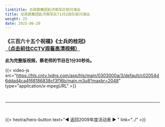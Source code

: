 ```yaml
---
linktitle: 总政歌舞团赴济南军区慰问演出
title: 总政歌舞团赴济南军区71352部队慰问演出
weight: 25
date: 2025-06-20
---
```


### 《三百六十五个祝福》《士兵的桂冠》[（点击前往CCTV观看高清视频）](https://tv.cctv.com/2009/10/20/VIDE9aaaq89VwMcHlQg1Po8c091020.shtml)

**此为完整版视频，蔡老师的节目在1分30秒处。**

{{< video-js src="https://hls.cntv.lxdns.com/asp/hls/main/0303000a/3/default/c02054d6ddad4ca4f68186838cf3f16b/main.m3u8?maxbr=2048" type="application/x-mpegURL" >}}




<br>
<hr>
<br>

{{< hextra/hero-button text="◀ 返回2009年度活动表 ▶ " link="../" >}}